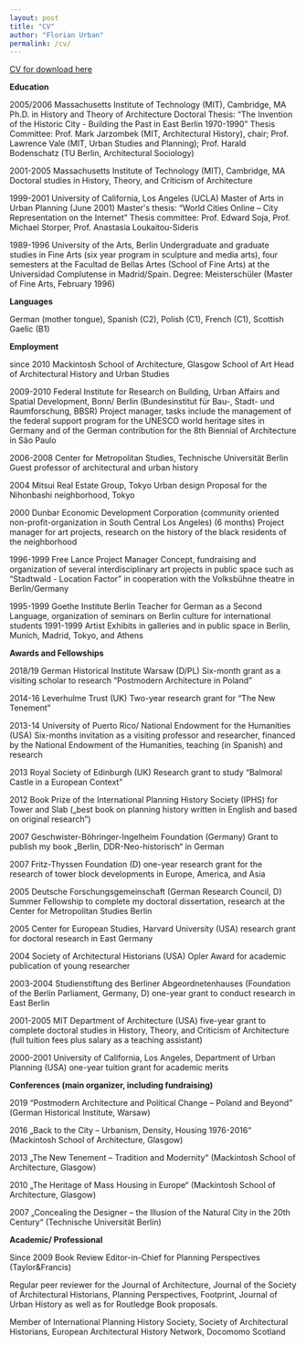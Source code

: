 ```yaml
---
layout: post
title: "CV"
author: "Florian Urban"
permalink: /cv/
---
```


[CV for download here](../FlorianUrbanCV2023_03.doc)



**Education**

2005/2006	Massachusetts Institute of Technology (MIT), Cambridge, MA
Ph.D. in History and Theory of Architecture 
Doctoral Thesis: “The Invention of the Historic City - Building the Past in East Berlin 1970-1990”
Thesis Committee: Prof. Mark Jarzombek (MIT, Architectural History), chair; Prof. Lawrence Vale (MIT, Urban Studies and Planning); Prof. Harald Bodenschatz (TU Berlin, Architectural Sociology)

2001-2005 	Massachusetts Institute of Technology (MIT), Cambridge, MA
Doctoral studies in History, Theory, and Criticism of Architecture

1999-2001	University of California, Los Angeles (UCLA)
Master of Arts in Urban Planning (June 2001)
Master's thesis: “World Cities Online – City Representation on the Internet” 
Thesis committee: Prof. Edward Soja, Prof. Michael Storper, Prof. Anastasia Loukaitou-Sideris

1989-1996	University of the Arts, Berlin
Undergraduate and graduate studies in Fine Arts (six year program in sculpture and media arts), four semesters at the Facultad de Bellas Artes (School of Fine Arts) at the Universidad Complutense in Madrid/Spain.
Degree: Meisterschüler (Master of Fine Arts, February 1996)

  
**Languages**

German (mother tongue), Spanish (C2), Polish (C1), French (C1), Scottish Gaelic (B1)
	
**Employment**

since 2010	Mackintosh School of Architecture, Glasgow School of Art
	Head of Architectural History and Urban Studies

2009-2010	Federal Institute for Research on Building, Urban Affairs and Spatial Development, Bonn/ Berlin (Bundesinstitut für Bau-, Stadt- und Raumforschung, BBSR)
Project manager, tasks include the management of the federal support program for the UNESCO world heritage sites in Germany and of the German contribution for the 8th Biennial of Architecture in São Paulo

2006-2008	Center for Metropolitan Studies, Technische Universität Berlin
Guest professor of architectural and urban history 

2004		Mitsui Real Estate Group, Tokyo
Urban design Proposal for the Nihonbashi neighborhood, Tokyo 

2000 		Dunbar Economic Development Corporation 
(community oriented non-profit-organization in South Central Los Angeles)
(6 months) Project manager for art projects, research on the history of the black residents of the neighborhood

1996-1999	Free Lance Project Manager
Concept, fundraising and organization of several interdisciplinary art projects in public space such as “Stadtwald - Location Factor” in cooperation with the Volksbühne theatre in Berlin/Germany

1995-1999	Goethe Institute Berlin
Teacher for German as a Second Language, organization of seminars on Berlin culture for international students
1991-1999	Artist 
Exhibits in galleries and in public space in Berlin, Munich, Madrid, Tokyo, and Athens	

**Awards and Fellowships**

2018/19 	German Historical Institute Warsaw (D/PL)
	Six-month grant as a visiting scholar to research “Postmodern Architecture in Poland” 

2014-16 	Leverhulme Trust (UK)
	Two-year research grant for “The New Tenement”

2013-14	University of Puerto Rico/ National Endowment for the Humanities (USA)
	Six-months invitation as a visiting professor and researcher, financed by the National Endowment of the Humanities, teaching (in Spanish) and research

2013	Royal Society of Edinburgh (UK)
	Research grant to study “Balmoral Castle in a European Context” 

2012 	Book Prize of the International Planning History Society (IPHS) for Tower and Slab („best book on planning history written in English and based on original research”) 

2007		Geschwister-Böhringer-Ingelheim Foundation (Germany)
		Grant to publish my book „Berlin, DDR-Neo-historisch“ in German

2007		Fritz-Thyssen Foundation (D) 
one-year research grant for the research of tower block developments in Europe, America, and Asia

2005 		Deutsche Forschungsgemeinschaft (German Research Council, D)
Summer Fellowship to complete my doctoral dissertation, research at the Center for Metropolitan Studies Berlin

2005 		Center for European Studies, Harvard University (USA)
research grant for doctoral research in East Germany

2004 		Society of Architectural Historians (USA)
Opler Award for academic publication of young researcher 

2003-2004	Studienstiftung des Berliner Abgeordnetenhauses (Foundation of the Berlin Parliament, Germany, D)
one-year grant to conduct research in East Berlin

2001-2005	MIT Department of Architecture (USA)
five-year grant to complete doctoral studies in History, Theory, and Criticism of Architecture (full tuition fees plus salary as a teaching assistant)

2000-2001 	University of California, Los Angeles, Department of Urban Planning (USA)
one-year tuition grant for academic merits	



**Conferences (main organizer, including fundraising)**

2019	“Postmodern Architecture and Political Change – Poland and Beyond” (German Historical Institute, Warsaw)

2016 	„Back to the City – Urbanism, Density, Housing 1976-2016“ (Mackintosh School of Architecture, Glasgow)

2013 	„The New Tenement – Tradition and Modernity“ (Mackintosh School of Architecture, Glasgow) 

2010 	„The Heritage of Mass Housing  in Europe“ (Mackintosh School of Architecture, Glasgow)

2007 	„Concealing the Designer – the Illusion of the Natural City in the 20th Century“ (Technische Universität Berlin)

**Academic/ Professional**  

Since 2009 Book Review Editor-in-Chief for Planning Perspectives (Taylor&Francis)

Regular peer reviewer for the Journal of Architecture, Journal of the Society of Architectural Historians, Planning Perspectives, Footprint, Journal of Urban History as well as for Routledge Book proposals.

Member of International Planning History Society, Society of Architectural Historians, European Architectural History Network, Docomomo Scotland
